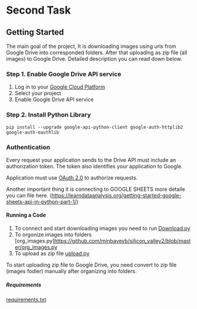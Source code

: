 # Second Task 

## Getting Started 

The main goal of the project, It is downloading images using urls from Google Drive into corresponded folders. After that uploading as zip file (all images) to Google Drive. Detailed description you can read down below. 

### Step 1. Enable Google Drive API service

1. Log in to your [Google Cloud Platform](https://console.cloud.google.com/)
2. Select your project
3. Enable Google Drive API service
  
### Step 2. Install Python Library

    pip install --upgrade google-api-python-client google-auth-httplib2 google-auth-oauthlib
    

### Authentication
Every request your application sends to the Drive API must include an authorization token. The token also identifies your application to Google.

Application must use [OAuth 2.0](https://developers.google.com/identity/protocols/oauth2) to authorize requests.

Another important thing it is connecting to GOOGLE SHEETS more detaile you can file here. (https://learndataanalysis.org/getting-started-google-sheets-api-in-python-part-1/)

#### Running a Code

1. To connect and start downloading images you need to run [Download.py](https://github.com/minbayevb/silicon_valley2/blob/master/Downloader.py) 
2. To orgonize images into folders [org_images.py]https://github.com/minbayevb/silicon_valley2/blob/master/org_images.py 
3. To upload as zip file [upload.py](https://github.com/minbayevb/silicon_valley2/blob/master/upload.py) 

To start uploading zip file to Google Drive, you need convert to zip file (images fodler) manually after organizing into folders. 

##### Requirements

[requirements.txt](https://github.com/minbayevb/silicon_valley2/blob/master/requirements.txt)




